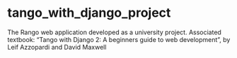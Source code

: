 # tango_with_django_project
The Rango web application developed as a university project. Associated textbook: “Tango with Django 2: A beginners guide to web development”, by Leif Azzopardi and David Maxwell

